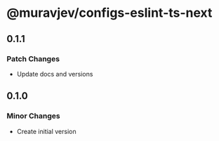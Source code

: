 # @muravjev/configs-eslint-ts-next

## 0.1.1

### Patch Changes

- Update docs and versions

## 0.1.0

### Minor Changes

- Create initial version
